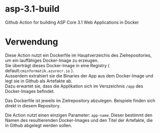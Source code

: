 # asp-3.1-build
Github Action for building ASP Core 3.1 Web Applications in Docker

# Verwendung
Diese Action nutzt ein Dockerfile im Hauptverzeichis des Zielrepositories, um ein lauffähiges Docker-Image zu erzeugen.  
Sie überträgt dieses Docker-Image in eine Registry ( default:`cminformatik.azurecr.io` ).  
Ausserdem extrahiert sie die Binaries der App aus dem Docker-Image und legt sie in Github als Artefakte ab.  
Dazu erwartet sie, dass die Applikation sich im Verszeichnis `/app` des Docker-Images befindet.

Das Dockerfile ist jeweils im Zielrepository abzulegen. Beispiele finden sich direkt in diesem Repository.

Die Action nutzt einen einzigen Parameter: `app-name`.
Dieser bestimmt den Namen des resultierenden Docker-Images und den Titel der Artefakte, die in Github abgelegt werden sollen.
